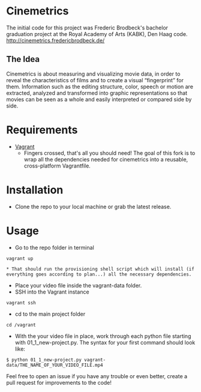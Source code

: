 Cinemetrics
===========
The initial code for this project was Frederic Brodbeck's bachelor graduation project at the Royal Academy of Arts (KABK), Den Haag code.  http://cinemetrics.fredericbrodbeck.de/

## The Idea
Cinemetrics is about measuring and visualizing movie data, in order to reveal the characteristics of films and to create a visual “fingerprint” for them. Information such as the editing structure, color, speech or motion are extracted, analyzed and transformed into graphic representations so that movies can be seen as a whole and easily interpreted or compared side by side.

# Requirements
* [Vagrant](http://www.VagrantUp.com)
    * Fingers crossed, that's all you should need! The goal of this fork is to wrap all the dependencies needed for cinemetrics into a reusable, cross-platform Vagrantfile.
 
# Installation
* Clone the repo to your local machine or grab the latest release.

# Usage
* Go to the repo folder in terminal 
```
vagrant up
```
    * That should run the provisioning shell script which will install (if everything goes according to plan...) all the necessary dependencies.
* Place your video file inside the vagrant-data folder.
* SSH into the Vagrant instance
```
vagrant ssh
```
* cd to the main project folder
```
cd /vagrant
```
* With the your video file in place, work through each python file starting with 01_1_new-project.py. The syntax for your first command should look like:
```
$ python 01_1_new-project.py vagrant-data/THE_NAME_OF_YOUR_VIDEO_FILE.mp4
```

Feel free to open an issue if you have any trouble or even better, create a pull request for improvements to the code!

